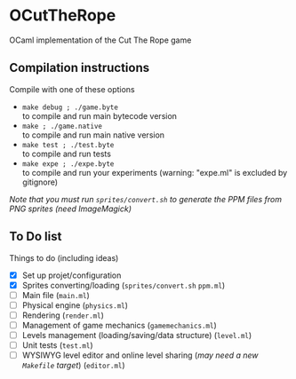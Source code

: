 # OCutTheRope
OCaml implementation of the Cut The Rope game  

## Compilation instructions
Compile with one of these options  

- `make debug ; ./game.byte`  
  to compile and run main bytecode version
- `make ; ./game.native`  
  to compile and run main native version
- `make test ; ./test.byte`  
  to compile and run tests
- `make expe ; ./expe.byte`  
  to compile and run your experiments (warning: "expe.ml" is excluded by gitignore)  

_Note that you must run `sprites/convert.sh` to generate the PPM files from PNG sprites (need ImageMagick)_  

## To Do list
Things to do (including ideas)  
- [X] Set up projet/configuration
- [X] Sprites converting/loading (`sprites/convert.sh` `ppm.ml`)
- [ ] Main file (`main.ml`)
- [ ] Physical engine (`physics.ml`)
- [ ] Rendering (`render.ml`)
- [ ] Management of game mechanics (`gamemechanics.ml`)
- [ ] Levels management (loading/saving/data structure) (`level.ml`)
- [ ] Unit tests (`test.ml`)
- [ ] WYSIWYG level editor and online level sharing (_may need a new `Makefile` target_) (`editor.ml`)
